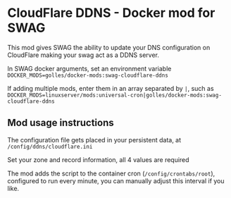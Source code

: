 # CloudFlare DDNS - Docker mod for SWAG

This mod gives SWAG the ability to update your DNS configuration on CloudFlare making your swag act as a DDNS server.

In SWAG docker arguments, set an environment variable `DOCKER_MODS=golles/docker-mods:swag-cloudflare-ddns`

If adding multiple mods, enter them in an array separated by `|`, such as `DOCKER_MODS=linuxserver/mods:universal-cron|golles/docker-mods:swag-cloudflare-ddns`

## Mod usage instructions

The configuration file gets placed in your persistent data, at `/config/ddns/cloudflare.ini`

Set your zone and record information, all 4 values are required

The mod adds the script to the container cron (`/config/crontabs/root`), configured to run every minute, you can manually adjust this interval if you like.
